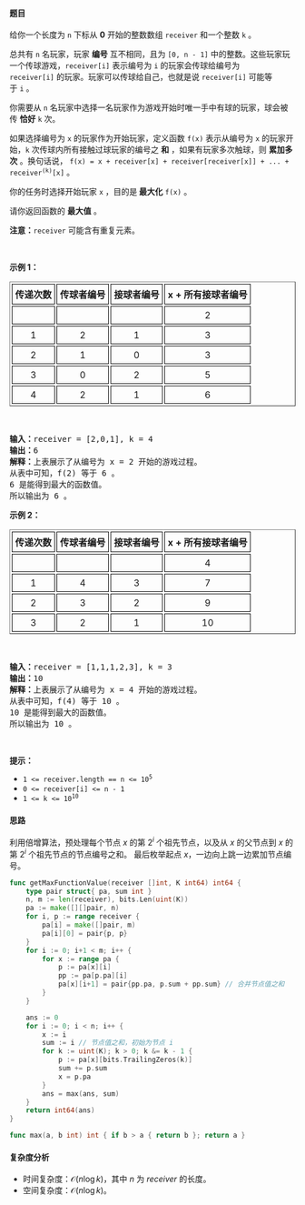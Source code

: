 #### 题目  

<p>给你一个长度为 <code>n</code> 下标从 <strong>0</strong> 开始的整数数组 <code>receiver</code> 和一个整数 <code>k</code> 。</p>

<p>总共有 <code>n</code> 名玩家，玩家 <strong>编号</strong> 互不相同，且为 <code>[0, n - 1]</code> 中的整数。这些玩家玩一个传球游戏，<code>receiver[i]</code> 表示编号为 <code>i</code> 的玩家会传球给编号为 <code>receiver[i]</code> 的玩家。玩家可以传球给自己，也就是说 <code>receiver[i]</code> 可能等于 <code>i</code> 。</p>

<p>你需要从 <code>n</code> 名玩家中选择一名玩家作为游戏开始时唯一手中有球的玩家，球会被传 <strong>恰好</strong> <code>k</code> 次。</p>

<p>如果选择编号为 <code>x</code> 的玩家作为开始玩家，定义函数 <code>f(x)</code> 表示从编号为 <code>x</code> 的玩家开始，<code>k</code> 次传球内所有接触过球玩家的编号之 <strong>和</strong> ，如果有玩家多次触球，则 <strong>累加多次</strong> 。换句话说， <code>f(x) = x + receiver[x] + receiver[receiver[x]] + ... + receiver<sup>(k)</sup>[x]</code> 。</p>

<p>你的任务时选择开始玩家 <code>x</code> ，目的是<strong> 最大化</strong> <code>f(x)</code> 。</p>

<p>请你返回函数的 <strong>最大值</strong> 。</p>

<p><strong>注意：</strong><code>receiver</code> 可能含有重复元素。</p>

<p> </p>

<p><strong class="example">示例 1：</strong></p>

<table border="1" cellspacing="3" style="border-collapse: separate; text-align: center;">
	<tbody>
		<tr>
			<th style="padding: 5px; border: 1px solid black;">传递次数</th>
			<th style="padding: 5px; border: 1px solid black;">传球者编号</th>
			<th style="padding: 5px; border: 1px solid black;">接球者编号</th>
			<th style="padding: 5px; border: 1px solid black;">x + 所有接球者编号</th>
		</tr>
		<tr>
			<td style="padding: 5px; border: 1px solid black;"> </td>
			<td style="padding: 5px; border: 1px solid black;"> </td>
			<td style="padding: 5px; border: 1px solid black;"> </td>
			<td style="padding: 5px; border: 1px solid black;">2</td>
		</tr>
		<tr>
			<td style="padding: 5px; border: 1px solid black;">1</td>
			<td style="padding: 5px; border: 1px solid black;">2</td>
			<td style="padding: 5px; border: 1px solid black;">1</td>
			<td style="padding: 5px; border: 1px solid black;">3</td>
		</tr>
		<tr>
			<td style="padding: 5px; border: 1px solid black;">2</td>
			<td style="padding: 5px; border: 1px solid black;">1</td>
			<td style="padding: 5px; border: 1px solid black;">0</td>
			<td style="padding: 5px; border: 1px solid black;">3</td>
		</tr>
		<tr>
			<td style="padding: 5px; border: 1px solid black;">3</td>
			<td style="padding: 5px; border: 1px solid black;">0</td>
			<td style="padding: 5px; border: 1px solid black;">2</td>
			<td style="padding: 5px; border: 1px solid black;">5</td>
		</tr>
		<tr>
			<td style="padding: 5px; border: 1px solid black;">4</td>
			<td style="padding: 5px; border: 1px solid black;">2</td>
			<td style="padding: 5px; border: 1px solid black;">1</td>
			<td style="padding: 5px; border: 1px solid black;">6</td>
		</tr>
	</tbody>
</table>

<p> </p>

<pre><b>输入：</b>receiver = [2,0,1], k = 4
<b>输出：</b>6
<b>解释：</b>上表展示了从编号为 x = 2 开始的游戏过程。
从表中可知，f(2) 等于 6 。
6 是能得到最大的函数值。
所以输出为 6 。
</pre>

<p><strong class="example">示例 2：</strong></p>

<table border="1" cellspacing="3" style="border-collapse: separate; text-align: center;">
	<tbody>
		<tr>
			<th style="padding: 5px; border: 1px solid black;">传递次数</th>
			<th style="padding: 5px; border: 1px solid black;">传球者编号</th>
			<th style="padding: 5px; border: 1px solid black;">接球者编号</th>
			<th style="padding: 5px; border: 1px solid black;">x + 所有接球者编号</th>
		</tr>
		<tr>
			<td style="padding: 5px; border: 1px solid black;"> </td>
			<td style="padding: 5px; border: 1px solid black;"> </td>
			<td style="padding: 5px; border: 1px solid black;"> </td>
			<td style="padding: 5px; border: 1px solid black;">4</td>
		</tr>
		<tr>
			<td style="padding: 5px; border: 1px solid black;">1</td>
			<td style="padding: 5px; border: 1px solid black;">4</td>
			<td style="padding: 5px; border: 1px solid black;">3</td>
			<td style="padding: 5px; border: 1px solid black;">7</td>
		</tr>
		<tr>
			<td style="padding: 5px; border: 1px solid black;">2</td>
			<td style="padding: 5px; border: 1px solid black;">3</td>
			<td style="padding: 5px; border: 1px solid black;">2</td>
			<td style="padding: 5px; border: 1px solid black;">9</td>
		</tr>
		<tr>
			<td style="padding: 5px; border: 1px solid black;">3</td>
			<td style="padding: 5px; border: 1px solid black;">2</td>
			<td style="padding: 5px; border: 1px solid black;">1</td>
			<td style="padding: 5px; border: 1px solid black;">10</td>
		</tr>
	</tbody>
</table>

<p> </p>

<pre><b>输入：</b>receiver = [1,1,1,2,3], k = 3
<b>输出：</b>10
<b>解释：</b>上表展示了从编号为 x = 4 开始的游戏过程。
从表中可知，f(4) 等于 10 。
10 是能得到最大的函数值。
所以输出为 10 。
</pre>

<p> </p>

<p><strong>提示：</strong></p>

<ul>
	<li><code>1 &lt;= receiver.length == n &lt;= 10<sup>5</sup></code></li>
	<li><code>0 &lt;= receiver[i] &lt;= n - 1</code></li>
	<li><code>1 &lt;= k &lt;= 10<sup>10</sup></code></li>
</ul>
 
#### 思路

利用倍增算法，预处理每个节点 $x$ 的第 $2^i$ 个祖先节点，以及从 $x$ 的父节点到 $x$ 的第 $2^i$ 个祖先节点的节点编号之和。
最后枚举起点 $x$，一边向上跳一边累加节点编号。

```go 
func getMaxFunctionValue(receiver []int, K int64) int64 {
	type pair struct{ pa, sum int }
	n, m := len(receiver), bits.Len(uint(K))
	pa := make([][]pair, n)
	for i, p := range receiver {
		pa[i] = make([]pair, m)
		pa[i][0] = pair{p, p}
	}
	for i := 0; i+1 < m; i++ {
		for x := range pa {
			p := pa[x][i]
			pp := pa[p.pa][i]
			pa[x][i+1] = pair{pp.pa, p.sum + pp.sum} // 合并节点值之和
		}
	}

	ans := 0
	for i := 0; i < n; i++ {
		x := i
		sum := i // 节点值之和，初始为节点 i
		for k := uint(K); k > 0; k &= k - 1 {
			p := pa[x][bits.TrailingZeros(k)]
			sum += p.sum
			x = p.pa
		}
		ans = max(ans, sum)
	}
	return int64(ans)
}

func max(a, b int) int { if b > a { return b }; return a }
```

#### 复杂度分析  

- 时间复杂度：$\mathcal{O}(n\log k)$，其中 $n$ 为 $\textit{receiver}$ 的长度。
- 空间复杂度：$\mathcal{O}(n\log k)$。